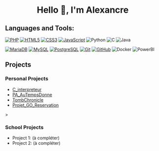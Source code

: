 <h1 align="center">Hello 👋, I'm Alexancre</h1>

  <h2>Languages and Tools:</h2>
  
  <p align="left">
    <a href="https://www.php.net"><img src="https://img.shields.io/badge/-PHP-000?&logo=PHP&logoColor=777BB4" alt="PHP"></a>
    <a href="https://www.w3.org/html/"><img src="https://img.shields.io/badge/-HTML5-000?&logo=HTML5&logoColor=E34F26" alt="HTML5"></a>
    <a href="https://developer.mozilla.org/fr/docs/Web/CSS"><img src="https://img.shields.io/badge/-CSS3-000?&logo=CSS3&logoColor=1572B6" alt="CSS3"></a>
    <a href="https://developer.mozilla.org/en-US/docs/Web/JavaScript"><img src="https://img.shields.io/badge/-JavaScript-000?&logo=JavaScript&logoColor=F7DF1E" alt="JavaScript"></a>
    <img src="https://img.shields.io/badge/-Python-000?&logo=Python" alt="Python">
    <img src="https://img.shields.io/badge/-C-000?&logo=C" alt="C">
    <img src="https://img.shields.io/badge/-Java-000?&logo=Java&logoColor=007396" alt="Java">
  </p>

  <p align="left">
    <a href="https://mariadb.org/"><img src="https://img.shields.io/badge/-MariaDB-000?&logo=MariaDB&logoColor=003545" alt="MariaDB"></a>
    <a href="https://www.mysql.com/"><img src="https://img.shields.io/badge/-MySQL-000?&logo=MySQL&logoColor=4479A1" alt="MySQL"></a>
    <a href="https://www.postgresql.org"><img src="https://img.shields.io/badge/-PostgreSQL-000?&logo=PostgreSQL&logoColor=4169E1" alt="PostgreSQL"></a>
    <a href="https://git-scm.com/"><img src="https://img.shields.io/badge/-Git-000?&logo=Git&logoColor=F05032" alt="Git"></a>
    <a href="https://www.github.com/"><img src="https://img.shields.io/badge/-GitHub-000?&logo=GitHub&logoColor=FFF" alt="GitHub"></a>
    <img src="https://img.shields.io/badge/-Docker-000?&logo=Docker" alt="Docker">
    <img src="https://img.shields.io/badge/-PowerBI-000?&logo=PowerBi" alt="PowerBI">
  </p>

<h2>Projects</h2>
<h3>Personal Projects</h3>
<ul>
<li><a href="https://github.com/AlexandreDjazz/C_interpreteur">C_interpreteur</a></li>
<li><a href="https://github.com/Spatulox/PA_AuTempsDonne">PA_AuTempsDonne</a></li>
<li><a href="https://github.com/Spatulox/TombChronicle">TombChronicle</a></li>
<li><a href="https://github.com/AlexandreDjazz/Projet_GO_Reservation">Projet_GO_Reservation</a></li>
</ul>>
<h3>School Projects</h3>
<ul>
<li>Project 1: (à compléter)</li>
<li>Project 2: (à compléter)</li>
</ul>

